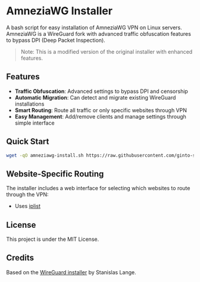 # AmneziaWG Installer

A bash script for easy installation of AmneziaWG VPN on Linux servers. AmneziaWG is a WireGuard fork with advanced traffic obfuscation features to bypass DPI (Deep Packet Inspection).

> Note: This is a modified version of the original installer with enhanced features.

## Features

- **Traffic Obfuscation**: Advanced settings to bypass DPI and censorship
- **Automatic Migration**: Can detect and migrate existing WireGuard installations
- **Smart Routing**: Route all traffic or only specific websites through VPN
- **Easy Management**: Add/remove clients and manage settings through simple interface


## Quick Start

```bash
wget -qO amneziawg-install.sh https://raw.githubusercontent.com/ginto-sakata/amneziawg-install/refs/heads/master/amneziawg-install.sh && chmod +x amneziawg-install.sh && ./amneziawg-install.sh

```

## Website-Specific Routing

The installer includes a web interface for selecting which websites to route through the VPN:

- Uses [iplist](https://github.com/rekryt/iplist)

## License

This project is under the MIT License.

## Credits

Based on the [WireGuard installer](https://github.com/angristan/wireguard-install) by Stanislas Lange.
